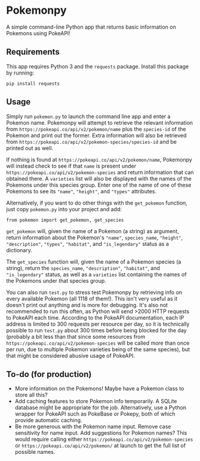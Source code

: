 # Pokemonpy

A simple command-line Python app that returns basic information on Pokemons using PokeAPI!

## Requirements

This app requires Python 3 and the `requests` package. Install this package by running:
```
pip install requests
```

## Usage

Simply run `pokemon.py` to launch the command line app and enter a Pokemon name. Pokemonpy will attempt to retrieve the relevant information from `https://pokeapi.co/api/v2/pokemon/name` plus the `species-id` of the Pokemon and print out the former. Extra information will also be retrieved from `https://pokeapi.co/api/v2/pokemon-species/species-id` and be printed out as well.

If nothing is found at `https://pokeapi.co/api/v2/pokemon/name`, Pokemonpy will instead check to see if that `name` is present under `https://pokeapi.co/api/v2/pokemon-species` and return information that can obtained there. A `varieties` list will also be displayed with the names of the Pokemons under this species group. Enter one of the name of one of these Pokemons to see its `"name"`, `"height"`, and `"types"` attributes.

Alternatively, if you want to do other things with the `get_pokemon` function, just copy `pokemon.py` into your project and add:
```
from pokemon import get_pokemon, get_species
```

`get_pokemon` will, given the name of a Pokemon (a string) as argument, return information about the Pokemon's `"name"`, `species_name`,  `"height"`, `"description"`, `"types"`, `"habitat"`, and `"is_legendary"` status as a dictionary.

The `get_species` function will, given the name of a Pokemon species (a string), return the `species_name`, `"description"`, `"habitat"`, and `"is_legendary"` status, as well as a `varieties` list containing the names of the Pokemons under that species group.

You can also run `test.py` to stress test Pokemonpy by retrieving info on every available Pokemon (all 1118 of them!). This isn't very useful as it doesn't print out anything and is more for debugging. It's also not recommended to run this often, as Python will send >2000 HTTP requests to PokeAPI each time. According to the PokeAPI documentation, each IP address is limited to 300 requests per resource per day, so it is technically possible to run `test.py` about 300 times before being blocked for the day (probably a bit less than that since some resources from `https://pokeapi.co/api/v2/pokemon-species` will be called more than once per run, due to multiple Pokemon varieties being of the same species), but that might be considered abusive usage of PokeAPI.

## To-do (for production)

- More information on the Pokemons! Maybe have a Pokemon class to store all this?
- Add caching features to store Pokemon info temporarily. A SQLite database might be appropriate for the job. Alternatively, use a Python wrapper for PokeAPI such as PokeBase or Pokepy, both of which provide automatic caching.
- Be more generous with the Pokemon name input. Remove case sensitivity for name input. Add suggestions for Pokemon names? This would require calling either `https://pokeapi.co/api/v2/pokemon-species` or `https://pokeapi.co/api/v2/pokemon/` at launch to get the full list of possible names.
